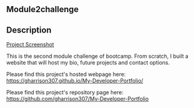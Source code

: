 # <Module2challenge>

## Module2challenge

## Description

[Project Screenshot](./assets/READMESCREENSHOT.JPG)

This is the second module challenge of bootcamp. From scratch, I built a website that will host my bio, future projects and contact options.

Please find this project's hosted webpage here: https://gharrison307.github.io/My-Developer-Portfolio/

Please find this project's repository page here: https://github.com/gharrison307/My-Developer-Portfolio
